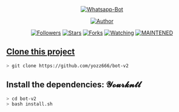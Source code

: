 


<p align="center">
<a href="#"><img title="Whatsapp-Bot" src="https://img.shields.io/badge/Termux Whatsapp Bot-green?colorA=%23ff0000&colorB=%23017e40&style=for-the-badge"></a>
</p>
<p align="center">
<a href="https://github.com/yozz666"><img title="Author" src="https://img.shields.io/badge/Author-yozz666-blue.svg?style=for-the-badge&logo=github"></a>
</p>
<p align="center">
<a href="https://github.com/yozz666/followers"><img title="Followers" src="https://img.shields.io/github/followers/yozz666?color=blue&style=flat-square"></a>
<a href="https://github.com/yozz666/bot-v2/stargazers/"><img title="Stars" src="https://img.shields.io/github/stars/yozz666/termux-wabot?color=red&style=flat-square"></a>
<a href="https://github.com/yozz666/bot-v2/network/members"><img title="Forks" src="https://img.shields.io/github/forks/yozz666/termux-wabot?color=red&style=flat-square"></a>
<a href="https://github.com/yozz666/bot-v2/watchers"><img title="Watching" src="https://img.shields.io/github/watchers/yozz666/termux-wabot?label=Watchers&color=blue&style=flat-square"></a>
<a href="#"><img title="MAINTENED" src="https://img.shields.io/badge/MAINTENED-YES-blue.svg"</a>
</p>

## Clone this project

```bash
> git clone https://github.com/yozz666/bot-v2
```

## Install the dependencies: 𝓨𝓸𝓾𝓻𝓴𝓷𝓽𝓵

```bash
> cd bot-v2
> bash install.sh
```
